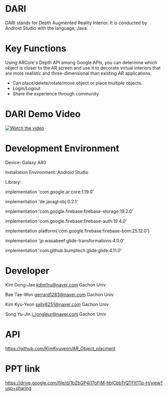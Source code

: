 # DARI

DARI stands for Depth Augmented Reality Interior. It is conducted by Android Studio with the language, Java. 

# Key Functions

Using ARCore's Depth API among Google APIs, you can determine which object is closer to the AR screen and use it to decorate virtual interiors that are more realistic and three-dimensional than existing AR applications. 

- Can place/delete/rotate/move object or place multiple objects.
- Login/Logout
- Share the experience through community

# DARI Demo Video

[![Watch the video](https://user-images.githubusercontent.com/64020092/99770311-fc930580-2b4a-11eb-9efe-bf692e6541bb.jpeg)](https://www.youtube.com/watch?v=qpOKgAsk5Tw&feature=youtu.be)

# Development Environment

Device: Galaxy A80

Installation Environment: Android Studio

Library:

implementation 'com.google.ar:core:1.19.0'

implementation 'de.javagl:obj:0.2.1'

implementation 'com.google.firebase:firebase-storage:19.2.0'

implementation 'com.google.firebase:firebase-auth:19.4.0'

implementation platform('com.google.firebase:firebase-bom:25.12.0')

implementation 'jp.wasabeef:glide-transformations:4.0.0'

implementation 'com.github.bumptech.glide:glide:4.11.0'
# Developer
Kim Dong-Jae
kdjm1ru@naver.com
Gachon Univ

Bae Tae-Won
gerrard1283@naver.com
Gachon Univ

Kim Kyu-Yeon
sally6251@naver.com
Gachon Univ

Song Yu-Jin
j_jongleur@naver.com
Gachon Univ

# API

https://github.com/KimKyuyeon/AR_Object_placment

# PPT link

https://drive.google.com/file/d/1bZbGP4j17oFiM-hbjCbbTrQTFIt1Tp-H/view?usp=sharing
